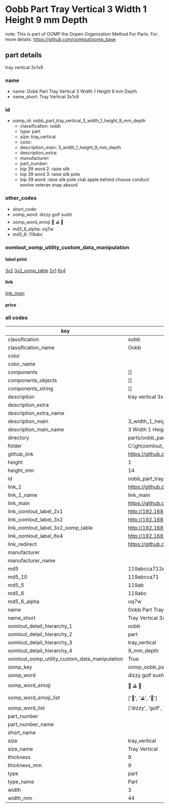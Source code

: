 # Oobb Part Tray Vertical 3 Width 1 Height 9 mm Depth  

note: This is part of OOMP the Oopen Organization Method For Parts. For more details: https://github.com/oomlout/oomp_base

##  part details
  



tray vertical 3x1x9



### name
* name: Oobb Part Tray Vertical 3 Width 1 Height 9 mm Depth
* name_short: Tray Vertical 3x1x9 
### id
* oomp_id: oobb_part_tray_vertical_3_width_1_height_9_mm_depth
  * classification: oobb
  * type: part
  * size: tray_vertical
  * color: 
  * description_main: 3_width_1_height_9_mm_depth
  * description_extra: 
  * manufacturer: 
  * part_number: 
  * bip 39 word 2: raise silk
  * bip 39 word 3: raise silk pole
  * bip 39 word: raise silk pole club apple behind choose conduct evolve veteran snap absurd

### other_codes
* short_code: 
* oomp_word: dizzy golf sushi
* oomp_word_emoji :dizzy: :golf: :sushi:
* md5_6_alpha: oq7w
* md5_6: 119abc






### oomlout_oomp_utility_custom_data_manipulation
#### label print
[3x2](http://192.168.1.245:1112/?label=oomp%20oq7w)
[3x2_oomp_table](http://192.168.1.108:1112/?label=oomp%20oq7w)
[2x1](http://192.168.1.242:1112/?label=oomp%20oq7w)
[6x4](http://192.168.1.55:1112/?label=oomp%20oq7w)    

#### link

[link_main](https://github.com/oomlout/oomlout_oobb_version_4_generated_parts/tree/main/navigation_oomp/oobb/part/tray_vertical/3_width_1_height_9_mm_depth/part)                              

#### price







### all codes 
| key | value |  
| --- | --- |  
| classification | oobb |  
| classification_name | Oobb |  
| color |  |  
| color_name |  |  
| components | [] |  
| components_objects | [] |  
| components_string | [] |  
| description | tray vertical 3x1x9 |  
| description_extra |  |  
| description_extra_name |  |  
| description_main | 3_width_1_height_9_mm_depth |  
| description_main_name | 3 Width 1 Height 9 mm Depth |  
| directory | parts/oobb_part_tray_vertical_3_width_1_height_9_mm_depth |  
| folder | C:\gh\oomlout_oobb_version_4_generated_parts\parts\oobb_part_tray_vertical_3_width_1_height_9_mm_depth |  
| github_link | https://github.com/oomlout/oomlout_oomp_part_src/tree/main/parts/oobb_part_tray_vertical_3_width_1_height_9_mm_depth |  
| height | 1 |  
| height_mm | 14 |  
| id | oobb_part_tray_vertical_3_width_1_height_9_mm_depth |  
| link_1 | https://github.com/oomlout/oomlout_oobb_version_4_generated_parts/tree/main/navigation_oomp/oobb/part/tray_vertical/3_width_1_height_9_mm_depth/part |  
| link_1_name | link_main |  
| link_main | https://github.com/oomlout/oomlout_oobb_version_4_generated_parts/tree/main/navigation_oomp/oobb/part/tray_vertical/3_width_1_height_9_mm_depth/part |  
| link_oomlout_label_2x1 | http://192.168.1.242:1112/?label=oomp%20oq7w |  
| link_oomlout_label_3x2 | http://192.168.1.245:1112/?label=oomp%20oq7w |  
| link_oomlout_label_3x2_oomp_table | http://192.168.1.108:1112/?label=oomp%20oq7w |  
| link_oomlout_label_6x4 | http://192.168.1.55:1112/?label=oomp%20oq7w |  
| link_redirect | https://github.com/oomlout/oomlout_oobb_version_4_generated_parts/tree/main/parts/oobb_tray_vertical_03_01_09 |  
| manufacturer |  |  
| manufacturer_name |  |  
| md5 | 119abcca712ec508520552c34f322589 |  
| md5_10 | 119abcca71 |  
| md5_5 | 119ab |  
| md5_6 | 119abc |  
| md5_6_alpha | oq7w |  
| name | Oobb Part Tray Vertical 3 Width 1 Height 9 mm Depth |  
| name_short | Tray Vertical 3x1x9  |  
| oomlout_detail_hierarchy_1 | oobb |  
| oomlout_detail_hierarchy_2 | part |  
| oomlout_detail_hierarchy_3 | tray_vertical |  
| oomlout_detail_hierarchy_4 | 9_mm_depth |  
| oomlout_oomp_utility_custom_data_manipulation | True |  
| oomp_key | oomp_oobb_part_tray_vertical_3_width_1_height_9_mm_depth |  
| oomp_word | dizzy golf sushi |  
| oomp_word_emoji | :dizzy: :golf: :sushi: |  
| oomp_word_emoji_list | [':dizzy:', ':golf:', ':sushi:'] |  
| oomp_word_list | ['dizzy', 'golf', 'sushi'] |  
| part_number |  |  
| part_number_name |  |  
| short_name |  |  
| size | tray_vertical |  
| size_name | Tray Vertical |  
| thickness | 9 |  
| thickness_mm | 9 |  
| type | part |  
| type_name | Part |  
| width | 3 |  
| width_mm | 44 |  
